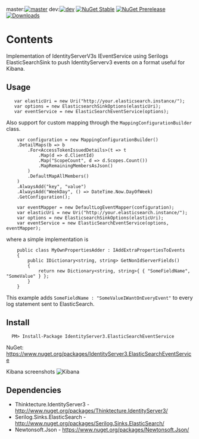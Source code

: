 master:[![master](https://ci.appveyor.com/api/projects/status/5o9shqnmao5ln18w/branch/master?svg=true)](https://ci.appveyor.com/project/JohnKorsnes/identityserverv3-contrib/branch/master)
dev:[![dev](https://ci.appveyor.com/api/projects/status/5o9shqnmao5ln18w/branch/dev?svg=true)](https://ci.appveyor.com/project/JohnKorsnes/identityserverv3-contrib/branch/dev)
[![NuGet Stable](http://img.shields.io/nuget/v/IdentityServer3.ElasticSearchEventService.svg?style=flat)](https://www.nuget.org/packages/IdentityServer3.ElasticSearchEventService/)
[![NuGet Prerelease](https://img.shields.io/nuget/vpre/IdentityServer3.ElasticSearchEventService.svg)](https://www.nuget.org/packages/IdentityServer3.ElasticSearchEventService/)
[![Downloads](https://img.shields.io/nuget/dt/IdentityServer3.ElasticSearchEventService.svg)](https://www.nuget.org/packages/IdentityServer3.ElasticSearchEventService/)

# Contents

Implementation of IdentityServerV3s IEventService using Serilogs ElasticSearchSink to push IdentityServerv3 events on a format useful for Kibana.


## Usage

```
   var elasticUri = new Uri("http://your.elasticsearch.instance/");
   var options = new ElasticsearchSinkOptions(elasticUri);
   var eventService = new ElasticSearchEventService(options);
```

Also support for custom mapping through the ```MappingConfigurationBuilder``` class.

```
    var configuration = new MappingConfigurationBuilder()
    .DetailMaps(b => b
        .For<AccessTokenIssuedDetails>(t => t
            .Map(d => d.ClientId)
            .Map("ScopeCount", d => d.Scopes.Count())
            .MapRemainingMembersAsJson()
        )
        .DefaultMapAllMembers()
    )
    .AlwaysAdd("key", "value")
    .AlwaysAdd("WeekDay", () => DateTime.Now.DayOfWeek)
    .GetConfiguration();
    
    var eventMapper = new DefaultLogEventMapper(configuration);
    var elasticUri = new Uri("http://your.elasticsearch.instance/");
    var options = new ElasticsearchSinkOptions(elasticUri);
    var eventService = new ElasticSearchEventService(options, eventMapper);
```

where a simple implementation is

```
    public class MyOwnPropertiesAdder : IAddExtraPropertiesToEvents
    {
        public IDictionary<string, string> GetNonIdServerFields()
        {
            return new Dictionary<string, string>{ { "SomeFieldName", "SomeValue" } };
        }
    }

```

This example adds ```SomeFieldName : "SomeValueIWantOnEveryEvent"``` to every log statement sent to ElasticSearch.



## Install

```
  PM> Install-Package IdentityServer3.ElasticSearchEventService
```

NuGet:
https://www.nuget.org/packages/IdentityServer3.ElasticSearchEventService


Kibana screenshots
![Kibana](https://cloud.githubusercontent.com/assets/206726/5944395/eafc0ee2-a726-11e4-9238-805555b60165.png)

## Dependencies

 * Thinktecture.IdentityServer3 - http://www.nuget.org/packages/Thinktecture.IdentityServer3/
 * Serilog.Sinks.ElasticSearch - http://www.nuget.org/packages/Serilog.Sinks.ElasticSearch/
 * Newtonsoft.Json - https://www.nuget.org/packages/Newtonsoft.Json/
